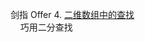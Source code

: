 剑指 Offer 4. [二维数组中的查找](https://leetcode.cn/problems/cong-shang-dao-xia-da-yin-er-cha-shu-lcof/)  
&nbsp;&nbsp;&nbsp;&nbsp;巧用二分查找
